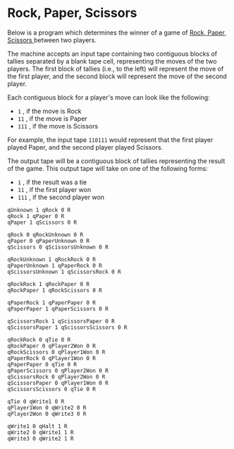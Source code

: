 # Rock, Paper, Scissors

Below is a program which determines the winner of a game of [Rock, Paper, Scissors ](https://en.wikipedia.org/wiki/Rock_paper_scissors)between two players.&#x20;

The machine accepts an input tape containing two contiguous blocks of tallies separated by a blank tape cell, representing the moves of the two players. The first block of tallies (i.e., to the left) will represent the move of the first player, and the second block will represent the move of the second player.

Each contiguous block for a player's move can look like the following:

* `1` , if the move is Rock
* `11` , if the move is Paper
* `111` , if the move is Scissors

For example, the input tape `110111` would represent that the first player played Paper, and the second player played Scissors.

The output tape will be a contiguous block of tallies representing the result of the game. This output tape will take on one of the following forms:

* `1` , if the result was a tie
* `11` , if the first player won
* `111` , if the second player won

```
qUnknown 1 qRock 0 R
qRock 1 qPaper 0 R
qPaper 1 qScissors 0 R

qRock 0 qRockUnknown 0 R
qPaper 0 qPaperUnknown 0 R
qScissors 0 qScissorsUnknown 0 R

qRockUnknown 1 qRockRock 0 R
qPaperUnknown 1 qPaperRock 0 R
qScissorsUnknown 1 qScissorsRock 0 R

qRockRock 1 qRockPaper 0 R
qRockPaper 1 qRockScissors 0 R

qPaperRock 1 qPaperPaper 0 R
qPaperPaper 1 qPaperScissors 0 R

qScissorsRock 1 qScissorsPaper 0 R
qScissorsPaper 1 qScissorsScissors 0 R

qRockRock 0 qTie 0 R
qRockPaper 0 qPlayer2Won 0 R
qRockScissors 0 qPlayer1Won 0 R
qPaperRock 0 qPlayer1Won 0 R
qPaperPaper 0 qTie 0 R
qPaperScissors 0 qPlayer2Won 0 R
qScissorsRock 0 qPlayer2Won 0 R
qScissorsPaper 0 qPlayer1Won 0 R
qScissorsScissors 0 qTie 0 R

qTie 0 qWrite1 0 R
qPlayer1Won 0 qWrite2 0 R
qPlayer2Won 0 qWrite3 0 R

qWrite1 0 qHalt 1 R
qWrite2 0 qWrite1 1 R
qWrite3 0 qWrite2 1 R
```

